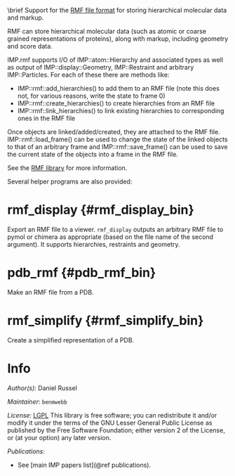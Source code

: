 \brief Support for the [RMF file format](https://integrativemodeling.org/rmf/nightly/doc/) for storing hierarchical molecular data and markup.

RMF can store hierarchical molecular data (such as atomic or coarse grained
representations of proteins), along with markup, including geometry
and score data.

 IMP.rmf supports I/O of IMP::atom::Hierarchy and associated types as
 well as output of IMP::display::Geometry, IMP::Restraint and
 arbitrary IMP::Particles. For each of these there are methods like:
 - IMP::rmf::add_hierarchies() to add them to an RMF file (note this does not,
   for various reasons, write the state to frame 0)
 - IMP::rmf::create_hierarchies() to create hierarchies from an RMF file
 - IMP::rmf::link_hierarchies() to link existing hierarchies to corresponding
   ones in the RMF file

 Once objects are linked/added/created, they are attached to the RMF file.
 IMP::rmf::load_frame() can be used to change the state of the linked objects
 to that of an arbitrary frame and IMP::rmf::save_frame() can be used to save
 the current state of the objects into a frame in the RMF file.

 See the [RMF library](https://integrativemodeling.org/rmf/nightly/doc/)
for more information.

Several helper programs are also provided:

# rmf_display {#rmf_display_bin}
Export an RMF file to a viewer.
`rmf_display` outputs an arbitrary
RMF file to pymol or chimera as appropriate (based on the file name of the
second argument). It supports hierarchies, restraints and geometry.

# pdb_rmf {#pdb_rmf_bin}
Make an RMF file from a PDB.

# rmf_simplify {#rmf_simplify_bin}
Create a simplified representation of a PDB.

# Info

_Author(s)_: Daniel Russel

_Maintainer_: `benmwebb`

_License_: [LGPL](http://www.gnu.org/licenses/old-licenses/lgpl-2.1.html)
This library is free software; you can redistribute it and/or
modify it under the terms of the GNU Lesser General Public
License as published by the Free Software Foundation; either
version 2 of the License, or (at your option) any later version.

_Publications_:
 - See [main IMP papers list](@ref publications).
